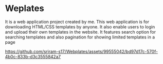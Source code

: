 ﻿# Weplates
It is a web application project created by me. This web application is for downloading HTML/CSS templates by anyone. It also enable users to login and upload their own templates in the website. It features search option for searching templates and also pagination for showing limited templates in a page


https://github.com/sriram-s17/Webplates/assets/99555042/bd97d17c-570f-4b0c-833b-d3c3555842a7


